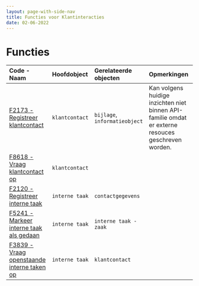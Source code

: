 ```yaml
---
layout: page-with-side-nav
title: Functies voor Klantinteracties
date: 02-06-2022
---
```


# Functies

| Code - Naam | Hoofdobject | Gerelateerde objecten | Opmerkingen |
| :--- | :--- | :--- | :--- |
| [F2173 - Registreer klantcontact](./artefacten/2173.md) | `klantcontact` | `bijlage`, `informatieobject` | Kan volgens huidige inzichten niet binnen API-familie omdat er externe resouces geschreven worden. |
| [F8618 - Vraag klantcontact op](./artefacten/8618.md) | `klantcontact` | | |
| [F2120 - Registreer interne taak](./artefacten/2120.md) | `interne taak` | `contactgegevens` | |
| [F5241 - Markeer interne taak als gedaan](./artefacten/5241.md)  | `interne taak` | `interne taak - zaak` | |
| [F3839 - Vraag openstaande interne taken op](./artefacten/3839.md) | `interne taak` | `klantcontact` | |
